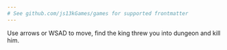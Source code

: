 ```yaml
---
# See github.com/js13kGames/games for supported frontmatter
---
```

Use arrows or WSAD to move, find the king threw you into dungeon and kill him.